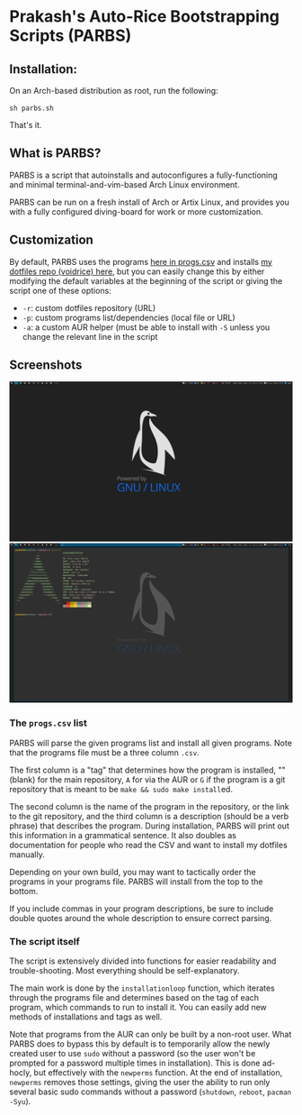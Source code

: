 # Prakash's Auto-Rice Bootstrapping Scripts (PARBS)

## Installation:

On an Arch-based distribution as root, run the following:

```
sh parbs.sh
```

That's it.

## What is PARBS?

PARBS is a script that autoinstalls and autoconfigures a fully-functioning
and minimal terminal-and-vim-based Arch Linux environment.

PARBS can be run on a fresh install of Arch or Artix Linux, and provides you
with a fully configured diving-board for work or more customization.

## Customization

By default, PARBS uses the programs [here in progs.csv](progs.csv) and installs
[my dotfiles repo (voidrice) here](https://github.com/prakash2033/archrice),
but you can easily change this by either modifying the default variables at the
beginning of the script or giving the script one of these options:

- `-r`: custom dotfiles repository (URL)
- `-p`: custom programs list/dependencies (local file or URL)
- `-a`: a custom AUR helper (must be able to install with `-S` unless you
  change the relevant line in the script
  
 ## Screenshots
![Homescreen](/screenshots/pic-selected-210514-1818-08.png?raw=true "Home Screen")
![St Terminal neofetch](/screenshots/pic-selected-210514-1817-43.png?raw=true "neofetch")

### The `progs.csv` list

PARBS will parse the given programs list and install all given programs. Note
that the programs file must be a three column `.csv`.

The first column is a "tag" that determines how the program is installed, ""
(blank) for the main repository, `A` for via the AUR or `G` if the program is a
git repository that is meant to be `make && sudo make install`ed.

The second column is the name of the program in the repository, or the link to
the git repository, and the third column is a description (should be a verb
phrase) that describes the program. During installation, PARBS will print out
this information in a grammatical sentence. It also doubles as documentation
for people who read the CSV and want to install my dotfiles manually.

Depending on your own build, you may want to tactically order the programs in
your programs file. PARBS will install from the top to the bottom.

If you include commas in your program descriptions, be sure to include double
quotes around the whole description to ensure correct parsing.

### The script itself

The script is extensively divided into functions for easier readability and
trouble-shooting. Most everything should be self-explanatory.

The main work is done by the `installationloop` function, which iterates
through the programs file and determines based on the tag of each program,
which commands to run to install it. You can easily add new methods of
installations and tags as well.

Note that programs from the AUR can only be built by a non-root user. What
PARBS does to bypass this by default is to temporarily allow the newly created
user to use `sudo` without a password (so the user won't be prompted for a
password multiple times in installation). This is done ad-hocly, but
effectively with the `newperms` function. At the end of installation,
`newperms` removes those settings, giving the user the ability to run only
several basic sudo commands without a password (`shutdown`, `reboot`,
`pacman -Syu`).
